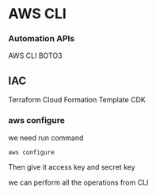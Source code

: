 # AWS CLI

### Automation APIs

AWS CLI
BOTO3

## IAC

Terraform
Cloud Formation Template
CDK

### aws configure

we need run command

```
aws configure
```

Then give it access key and secret key

we can perform all the operations from CLI
